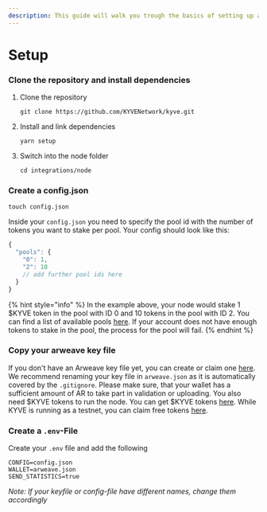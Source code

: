 ```yaml
---
description: This guide will walk you trough the basics of setting up a KYVE node
---
```


# Setup

### Clone the repository and install dependencies

1. Clone the repository

   ```text
   git clone https://github.com/KYVENetwork/kyve.git
   ```

2. Install and link dependencies

   ```text
   yarn setup
   ```

3. Switch into the node folder

   ```text
   cd integrations/node
   ```

### Create a config.json

```text
touch config.json
```

Inside your `config.json` you need to specify the pool id with the number of tokens you want to stake per pool. Your config should look like this:

```javascript
{
  "pools": {
    "0": 1,
    "2": 10
    // add further pool ids here
  }
}
```

{% hint style="info" %}
In the example above, your node would stake 1 $KYVE token in the pool with ID 0 and 10 tokens in the pool with ID 2. You can find a list of available pools [here](https://kyve.network/gov/pools). If your account does not have enough tokens to stake in the pool, the process for the pool will fail.
{% endhint %}

### Copy your arweave key file

If you don't have an Arweave key file yet, you can create or claim one [here](https://arweave.org). We recommend renaming your key file in `arweave.json` as it is automatically covered by the `.gitignore`. Please make sure, that your wallet has a sufficient amount of AR to take part in validation or uploading. You also need $KYVE tokens to run the node. You can get $KYVE tokens [here](https://kyve.network/gov/tokens). While KYVE is running as a testnet, you can claim free tokens [here](https://kyve.network/gov/tokens).

### Create a `.env`-File

Create your `.env` file and add the following

```text
CONFIG=config.json
WALLET=arweave.json
SEND_STATISTICS=true
```

_Note: If your keyfile or config-file have different names, change them accordingly_

